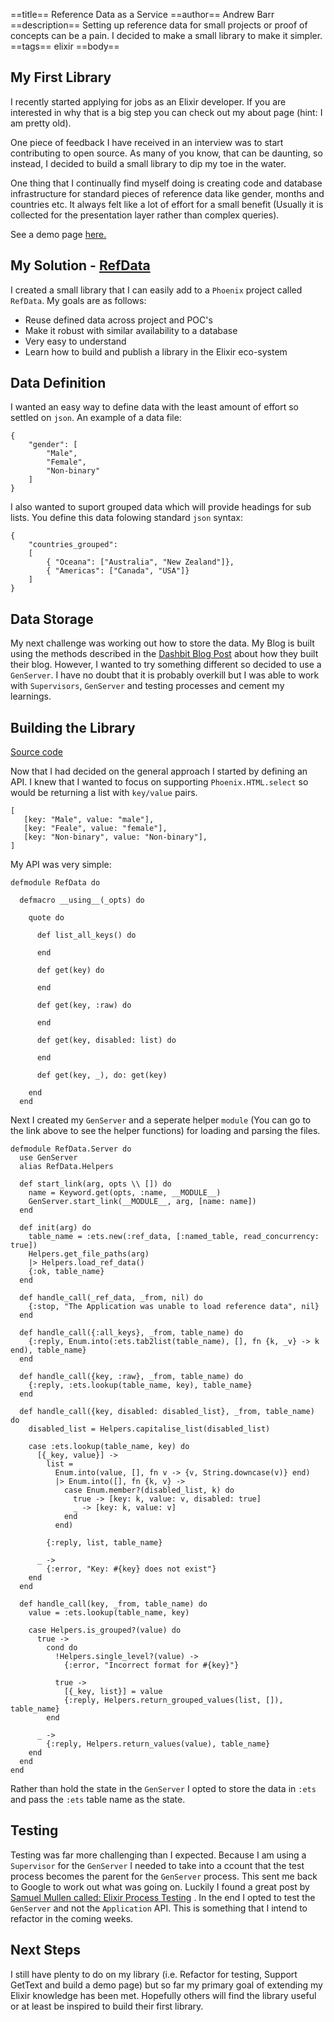 ==title==
 Reference Data as a Service
==author==
 Andrew Barr
==description==
 Setting up reference data for small projects or proof of concepts can be a pain. I decided to make a small library to make it simpler. 
==tags==
 elixir
==body==

 My First Library
 ----------

I recently started applying for jobs as an Elixir developer. If you are interested in why that is a big step you can check out my about page (hint: I am pretty old).

One piece of feedback I have received in an interview was to start contributing to open source. As many of you know, that can be daunting, so instead, I decided to build a small library to dip my toe in the water.

One thing that I continually find myself doing is creating code and database infrastructure for standard pieces of reference data like gender, months and countries etc. It always felt like a lot of effort for a small benefit (Usually it is collected for the presentation layer rather than complex queries).

See a demo page <span class="text-blue-600 ">[here.](https://andrewbarr.io/ref-data-demo) </span>

My Solution -   <span class="text-blue-600 ">[RefData](https://hex.pm/packages/ref_data) </span>
----------

I created a small library that I can easily add to a `Phoenix` project called `RefData`. My goals are as follows:

<ul class="list-disc ml-10 my-5">
   <li>Reuse defined data across project and POC's</li>
   <li>Make it robust with similar availability to a database</li>
   <li>Very easy to understand</li>
   <li>Learn how to build and publish a library in the Elixir eco-system</li>
</ul>

Data Definition
----------

I wanted an easy way to define data with the least amount of effort so settled on `json`. An example of a data file:

```
{
    "gender": [
        "Male",
        "Female",
        "Non-binary"
    ]
}
```

I also wanted to suport grouped data which will provide headings for sub lists. You define this data folowing standard `json` syntax:

```
{
    "countries_grouped": 
    [
        { "Oceana": ["Australia", "New Zealand"]},
        { "Americas": ["Canada", "USA"]}
    ]
}
```

Data Storage
----------

My next challenge was working out how to store the data. My Blog is built using the methods described in the <span class="text-blue-600">[Dashbit Blog Post](https://dashbit.co/blog/welcome-to-our-blog-how-it-was-made) </span> about how they built their blog. However, I wanted to try something different so decided to use a `GenServer`. I have no doubt that it is probably overkill but I was able to work with `Supervisors`, `GenServer` and testing processes and cement my learnings.


Building the Library
----------
 <span class="text-blue-600 ">[Source code](https://github.com/abarr/ref_data) </span>

Now that I had decided on the general approach I started by defining an API. I knew that I wanted to focus on supporting `Phoenix.HTML.select` so would be returning a list with `key/value` pairs.

```
[
   [key: "Male", value: "male"],
   [key: "Feale", value: "female"],
   [key: "Non-binary", value: "Non-binary"],
]
```

My API was very simple:

```
defmodule RefData do
  
  defmacro __using__(_opts) do

    quote do

      def list_all_keys() do
        
      end

      def get(key) do
        
      end

      def get(key, :raw) do
        
      end

      def get(key, disabled: list) do
        
      end

      def get(key, _), do: get(key)

    end
  end

```

Next I created my `GenServer` and a seperate helper `module` (You can go to the link above to see the helper functions) for loading and parsing the files.

```
defmodule RefData.Server do
  use GenServer
  alias RefData.Helpers

  def start_link(arg, opts \\ []) do
    name = Keyword.get(opts, :name, __MODULE__)
    GenServer.start_link(__MODULE__, arg, [name: name])
  end

  def init(arg) do
    table_name = :ets.new(:ref_data, [:named_table, read_concurrency: true])
    Helpers.get_file_paths(arg)
    |> Helpers.load_ref_data()
    {:ok, table_name}
  end

  def handle_call(_ref_data, _from, nil) do
    {:stop, "The Application was unable to load reference data", nil}
  end

  def handle_call({:all_keys}, _from, table_name) do
    {:reply, Enum.into(:ets.tab2list(table_name), [], fn {k, _v} -> k end), table_name}
  end

  def handle_call({key, :raw}, _from, table_name) do
    {:reply, :ets.lookup(table_name, key), table_name}
  end

  def handle_call({key, disabled: disabled_list}, _from, table_name) do
    disabled_list = Helpers.capitalise_list(disabled_list)

    case :ets.lookup(table_name, key) do
      [{_key, value}] ->
        list =
          Enum.into(value, [], fn v -> {v, String.downcase(v)} end)
          |> Enum.into([], fn {k, v} ->
            case Enum.member?(disabled_list, k) do
              true -> [key: k, value: v, disabled: true]
              _ -> [key: k, value: v]
            end
          end)

        {:reply, list, table_name}

      _ ->
        {:error, "Key: #{key} does not exist"}
    end
  end

  def handle_call(key, _from, table_name) do
    value = :ets.lookup(table_name, key)

    case Helpers.is_grouped?(value) do
      true ->
        cond do
          !Helpers.single_level?(value) ->
            {:error, "Incorrect format for #{key}"}

          true ->
            [{_key, list}] = value
            {:reply, Helpers.return_grouped_values(list, []), table_name}
        end

      _ ->
        {:reply, Helpers.return_values(value), table_name}
    end
  end
end
```

Rather than hold the state in the `GenServer` I opted to store the data in `:ets` and pass the `:ets` table name as the state.


Testing
----------

Testing was far more challenging than I expected. Because I am using a `Supervisor` for the `GenServer` I needed to take into a
ccount that the test process becomes the parent for the `GenServer` process. This sent me back to Google to work out what was going on. Luckily 
I found a great post by <span class="text-blue-600">[Samuel Mullen called: Elixir Process Testing](https://samuelmullen.com/articles/elixir-processes-testing/) </span>. 
In the end I opted to test the `GenServer` and not the `Application` API. This is something that I intend to refactor in the coming weeks.


Next Steps
----------

<span class="mb-96">I still have plenty to do on my library (i.e. Refactor for testing, Support GetText and build a demo page) but so far my primary goal of 
extending my Elixir knowledge has been met. Hopefully others will find the library useful or at least be inspired to build their first library.</span>




<p>&nbsp;</p>
<p>&nbsp;</p>
<p>&nbsp;</p>
<p>&nbsp;</p>